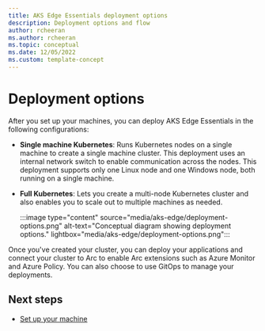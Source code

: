 ```yaml
---
title: AKS Edge Essentials deployment options 
description: Deployment options and flow
author: rcheeran
ms.author: rcheeran
ms.topic: conceptual
ms.date: 12/05/2022
ms.custom: template-concept
---
```



# Deployment options

After you set up your machines, you can deploy AKS Edge Essentials in the following configurations:

- **Single machine Kubernetes**: Runs Kubernetes nodes on a single machine to create a single machine cluster. This deployment uses an internal network switch to enable communication across the nodes. This deployment supports only one Linux node and one Windows node, both running on a single machine.
- **Full Kubernetes**: Lets you create a multi-node Kubernetes cluster and also enables you to scale out to multiple machines as needed.

  :::image type="content" source="media/aks-edge/deployment-options.png" alt-text="Conceptual diagram showing deployment options." lightbox="media/aks-edge/deployment-options.png":::
  
Once you've created your cluster, you can deploy your applications and connect your cluster to Arc to enable Arc extensions such as Azure Monitor and Azure Policy. You can also choose to use GitOps to manage your deployments.

## Next steps

- [Set up your machine](./aks-edge-howto-setup-machine.md)
